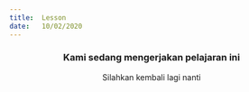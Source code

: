 ```yaml
---
title:  Lesson
date:   10/02/2020
---
```


### <center>Kami sedang mengerjakan pelajaran ini</center>
<center>Silahkan kembali lagi nanti</center>
